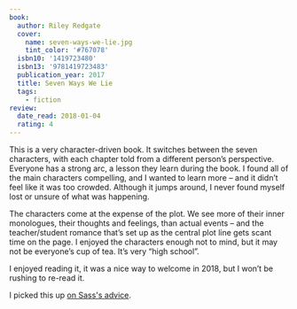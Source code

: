```yaml
---
book:
  author: Riley Redgate
  cover:
    name: seven-ways-we-lie.jpg
    tint_color: '#767078'
  isbn10: '1419723480'
  isbn13: '9781419723483'
  publication_year: 2017
  title: Seven Ways We Lie
  tags:
    - fiction
review:
  date_read: 2018-01-04
  rating: 4
---
```


This is a very character-driven book. It switches between the seven characters, with each chapter told from a different person’s perspective. Everyone has a strong arc, a lesson they learn during the book. I found all of the main characters compelling, and I wanted to learn more – and it didn’t feel like it was too crowded. Although it jumps around, I never found myself lost or unsure of what was happening.

The characters come at the expense of the plot. We see more of their inner monologues, their thoughts and feelings, than actual events – and the teacher/student romance that’s set up as the central plot line gets scant time on the page. I enjoyed the characters enough not to mind, but it may not be everyone’s cup of tea. It’s very “high school”.

I enjoyed reading it, it was a nice way to welcome in 2018, but I won’t be rushing to re-read it.

I picked this up [on Sass's advice](https://twitter.com/supergirl_sass/status/803333728030179328).
